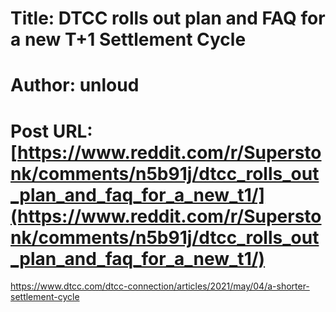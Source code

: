 # Title: DTCC rolls out plan and FAQ for a new T+1 Settlement Cycle
# Author: unloud
# Post URL: [https://www.reddit.com/r/Superstonk/comments/n5b91j/dtcc_rolls_out_plan_and_faq_for_a_new_t1/](https://www.reddit.com/r/Superstonk/comments/n5b91j/dtcc_rolls_out_plan_and_faq_for_a_new_t1/)


https://www.dtcc.com/dtcc-connection/articles/2021/may/04/a-shorter-settlement-cycle